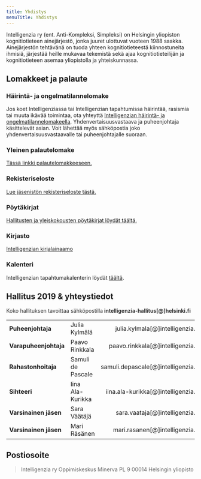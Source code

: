 ```yaml
---
title: Yhdistys
menuTitle: Yhdistys
---
```


Intelligenzia ry (ent. Anti-Kompleksi, Simpleksi) on Helsingin yliopiston kognitiotieteen ainejärjestö, jonka juuret ulottuvat vuoteen 1988 saakka. Ainejärjestön tehtävänä on tuoda yhteen kognitiotieteestä kiinnostuneita ihmisiä, järjestää heille mukavaa tekemistä sekä ajaa kognitiotieteilijän ja kognitiotieteen asemaa yliopistolla ja yhteiskunnassa.

## Lomakkeet ja palaute

### Häirintä- ja ongelmatilannelomake

Jos koet Intelligenziassa tai Intelligenzian tapahtumissa häirintää, rasismia tai muuta ikävää toimintaa, ota yhteyttä [Intelligenzian häirintä- ja ongelmatilannelomakeella](https://elomake.intelligenzia.fi/lomakkeet/94934/lomake.html). Yhdenvertaisuusvastaava ja puheenjohtaja käsittelevät asian. Voit lähettää myös sähköpostia joko yhdenvertaisuusvastaavalle tai puheenjohtajalle suoraan.

### Yleinen palautelomake

[Tässä linkki palautelomakkeeseen.](https://docs.google.com/forms/d/e/1FAIpQLSfZ1_Z1q3uMwAGG4wE4eXL2ElaoAaV5igvm-Mwpz_DfcvUaUQ/viewform)

### Rekisteriseloste

[Lue jäsenistön rekisteriseloste tästä.](https://docs.google.com/document/d/1cIGnR-HY6lfk9xvvCPAKJLNOuV0-OrDyblIsn4DAKLQ/edit)

### Pöytäkirjat

[Hallitusten ja yleiskokousten pöytäkirjat löydät täältä.](https://drive.google.com/drive/u/1/folders/1tDhF2m7HfFSk3Ab3L-8dUu9DCqLj5QTH)

### Kirjasto

[Intelligenzian kirjalainaamo](https://forms.gle/Lx69phFtfLXWQ64b9)

### Kalenteri

Intelligenzian tapahtumakalenterin löydät [täältä](https://calendar.google.com/calendar/b/1?cid=aW50aGFsbGl0dXNAZ21haWwuY29t).

## Hallitus 2019 & yhteystiedot

<span style="color: #333333;">Koko hallituksen tavoittaa sähköpostilla</span>**<span style="color: #333333;"> intelligenzia-hallitus[@]helsinki.fi</span>**

|                       |                   |                                     |
| :-------------------- | :---------------- | ----------------------------------: |
| **Puheenjohtaja**     | Julia Kylmälä     |    julia.kylmala[@]intelligenzia.fi |
| **Varapuheenjohtaja** | Paavo Rinkkala    |   paavo.rinkkala[@]intelligenzia.fi |
| **Rahastonhoitaja**   | Samuli de Pascale | samuli.depascale[@]intelligenzia.fi |
| **Sihteeri**          | Iina Ala-Kurikka  | iina.ala-kurikka[@]intelligenzia.fi |
| **Varsinainen jäsen** | Sara Väätäjä      |     sara.vaataja[@]intelligenzia.fi |
| **Varsinainen jäsen** | Mari Räsänen      |     mari.rasanen[@]intelligenzia.fi |

<!--
## Toimihenkilöt:

|                                                       |                                              |                                  |
| :---------------------------------------------------- | :------------------------------------------- | -------------------------------: |
| **Käsienheiluttelukonsultti, Jäsenrekisterivastaava** | Pietari Nurmi                                | pietari.nurmi[@]intelligenzia.fi |
| **Kopokummi**                                         | Mari Räsänen                                 |  mari.rasanen[@]intelligenzia.fi |
| **Viestintäassistentti**                              | Minna Harju                                  |   minna.harju[@]intelligenzia.fi |
| **Filosofinen zombi**                                 | Emmi Makkonen                                |                                  |
| **Alakulttuurivastaava**                              | Juho Ylen                                    |                                  |
| **Sitsikoordinaattorit**                              | Silva Perander & Ottilia Nikula              |                                  |
| **Konnarilistan majorpomot**                          | Paavo Rinkkala Saara Halmetoja Pietari Nurmi |                                  | -->

## Postiosoite

> Intelligenzia ry
> Oppimiskeskus Minerva PL 9
> 00014 Helsingin yliopisto
